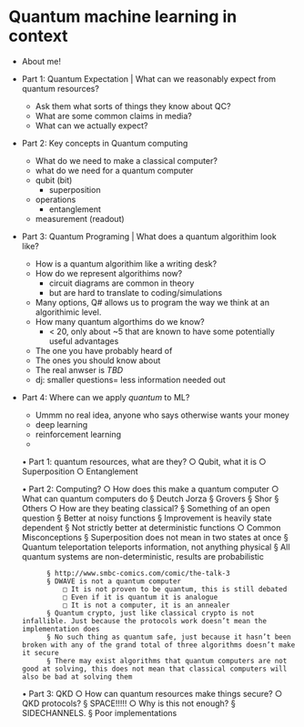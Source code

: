 # Quantum machine learning in context

<!-- In the rush to add the word _quantum_ to everything from batteries to banking, Quantum machine learning has entered the fray. A perfect combination of buzzwords that will get all of the funding....right? In this talk I want to look at quantum algorithms and what actually constitutes programming a quantum computer. With this context, we can look at what machine learning tasks are being explored for possible speedups with quantum computing. -->
- About me!
- Part 1: Quantum Expectation | What can we reasonably expect from quantum resources?
    - Ask them what sorts of things they know about QC?
    - What are some common claims in media?
    - What can we actually expect?
- Part 2: Key concepts in Quantum computing
    - What do we need to make a classical computer?
    - what do we need for a quantum computer
    - qubit (bit)
        - superposition
    - operations
        - entanglement
    - measurement (readout)
- Part 3: Quantum Programing | What does a quantum algorithim look like?
    - How is a quantum algorithim like a writing desk?
    - How do we represent algorithims now?
        - circuit diagrams are common in theory
        - but are hard to translate to coding/simulations
    - Many options, Q# allows us to program the way we think at an algorithimic level. 
    - How many quantum algorthims do we know?
        - < 20, only about ~5 that are known to have some potentially useful advantages
    - The one you have probably heard of
    - The ones you should know about
    - The real anwser is *TBD*
    - dj: smaller questions= less information needed out
    
- Part 4: Where can we apply _quantum_ to ML?
    - Ummm no real idea, anyone who says otherwise wants your money
    - deep learning
    - reinforcement learning
    - 
    
    
    
    
    
    
    
    • Part 1: quantum resources, what are they?
        ○ Qubit, what it is <Whiteboard>
        ○ Superposition <Whiteboard>
        ○ Entanglement <Whiteboard>
        
    • Part 2: Computing?
        ○ How does this make a quantum computer
        ○ What can quantum computers do
            § Deutch Jorza
            § Grovers
            § Shor
            § Others
        ○ How are they beating classical?
            § Something of an open question
            § Better at noisy functions
            § Improvement is heavily state dependent
            § Not strictly better at deterministic functions
        ○ Common Misconceptions
            § Superposition does not mean in two states at once
            § Quantum teleportation teleports information, not anything physical
            § All quantum systems are non-deterministic, results are probabilistic
            
            § http://www.smbc-comics.com/comic/the-talk-3
            § DWAVE is not a quantum computer
                □ It is not proven to be quantum, this is still debated
                □ Even if it is quantum it is analogue
                □ It is not a computer, it is an annealer
            § Quantum crypto, just like classical crypto is not infallible. Just because the protocols work doesn’t mean the implementation does
            § No such thing as quantum safe, just because it hasn’t been broken with any of the grand total of three algorithms doesn’t make it secure
            § There may exist algorithms that quantum computers are not good at solving, this does not mean that classical computers will also be bad at solving them
    
            
    • Part 3: QKD
        ○ How can quantum resources make things secure?
        ○ QKD protocols?
            § SPACE!!!!!
        ○ Why is this not enough?
            § SIDECHANNELS.
            § Poor implementations